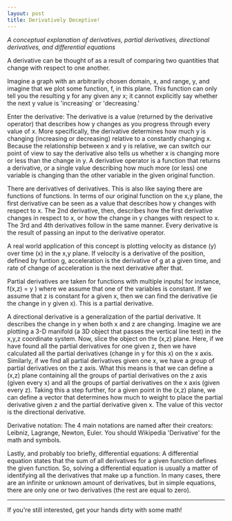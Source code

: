 ```yaml
---
layout: post
title: Derivatively Deceptive!
---
```


*A conceptual explanation of derivatives, partial derivatives, directional derivatives, and differential equations*

A derivative can be thought of as a result of comparing two quantities that change with respect to one another. 

Imagine a graph with an arbitrarily chosen domain, x, and range, y, and imagine that we plot some function, f, in this plane.   This function can only tell you the resulting y for any given any x; it cannot explicitly say whether the next y value is 'increasing' or 'decreasing.' 

Enter the derivative:  The derivative is a value (returned by the derivative operator) that describes how y changes as you progress through every value of x.  More specifically, the derivative determines how much y is changing (increasing or decreasing) relative to a constantly changing x.  Because the relationship between x and y is relative, we can switch our point of view to say the derivative also tells us whether x is changing more or less than the change in y.  A derivative operator is a function that returns a derivative, or a single value describing how much more (or less) one variable is changing than the other variable in the given original function.

There are derivatives of derivatives.  This is also like saying there are functions of functions.  In terms of our original function on the x,y plane, the first derivative can be seen as a value that describes how y changes with respect to x.  The 2nd derivative, then, describes how the first derivative changes in respect to x, or how the change in y changes with respect to x.  The 3rd and 4th derivatives follow in the same manner.  Every derivative is the result of passing an input to the derivative operator.

A real world application of this concept is plotting velocity as distance (y) over time (x) in the x,y plane.  If velocity is a derivative of the position, defined by funtion g, acceleration is the derivative of g at a given time, and rate of change of acceleration is the next derivative after that.

Partial derivatives are taken for functions with multiple inputs( for instance, f(x,z) = y ) where we assume that one of the variables is constant.  If we assume that z is constant for a given x, then we can find the derivative (ie the change in y given x).  This is a partial derivative.

A directional derivative is a generalization of the partial derivative.  It describes the change in y when both x and z are changing.  Imagine we are plotting a 3-D manifold (a 3D object that passes the vertical line test) in the x,y,z coordinate system.  Now, slice the object on the (x,z) plane.  Here, if we have found all the partial derivatives for one given z, then we have calculated all the partial derivatives  (change in y for this x) on the x axis.  Similarly, if we find all partial derivatives given one x, we have a group of partial derivatives on the z axis.  What this means is that we can define a (x,z) plane containing all the groups of partial derivatives on the z axis (given every x) and all the groups of partial derivatives on the x axis (given every z).  Taking this a step further, for a given point in the (x,z) plane, we can define a vector that determines how much to weight to place the partial derivative given z and the partial derivative given x.  The value of this vector is the directional derivative.

Derivative notation: The 4 main notations are named after their creators: Leibniz, Lagrange, Newton, Euler.  You should Wikipedia 'Derivative' for the math and symbols.

Lastly, and probably too briefly, differential equations: A differential equation states that the sum of all derivatives for a given function defines the given function.  So, solving a differential equation is usually a matter of identifying all the derivatives that make up a function.  In many cases, there are an infinite or unknown amount of derivatives, but in simple equations, there are only one or two derivatives (the rest are equal to zero). 

---

If you're still interested, get your hands dirty with some math!  
